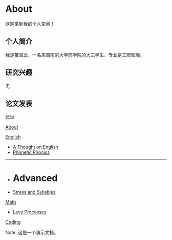 # About

欢迎来到我的个人空间！

## 个人简介

我是苗海云，一名来自南京大学商学院的大三学生，专业是工商管理。

## 研究兴趣

无

## 论文发表

还没



[About](index.md)

[English]()

  * [A Thought on English](english/english-formula.md)
  * [Phonetic Phonics](english/Phonetic-Phonics.md)

- - - -

  * # Advanced

  * [Stress and Syllables](english/stress.md)

[Math]()

  * [Levy Processes](math/levy_processes.md)

[Coding](coding/PythonNote.md)


<script src="https://polyfill.io/v3/polyfill.min.js?features=es6"></script>
<script id="MathJax-script" async src="https://cdn.jsdelivr.net/npm/mathjax@3/es5/tex-mml-chtml.js"></script>

Note: 这是一个演示文档。